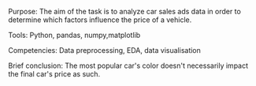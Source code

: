 Purpose: The aim of the task is to analyze  car sales ads data in order to determine which factors influence the price of a vehicle.

Tools: Python, pandas, numpy,matplotlib

Competencies: Data preprocessing, EDA, data visualisation

Brief conclusion: The most popular car's color doesn't necessarily impact the final car's price as such.
